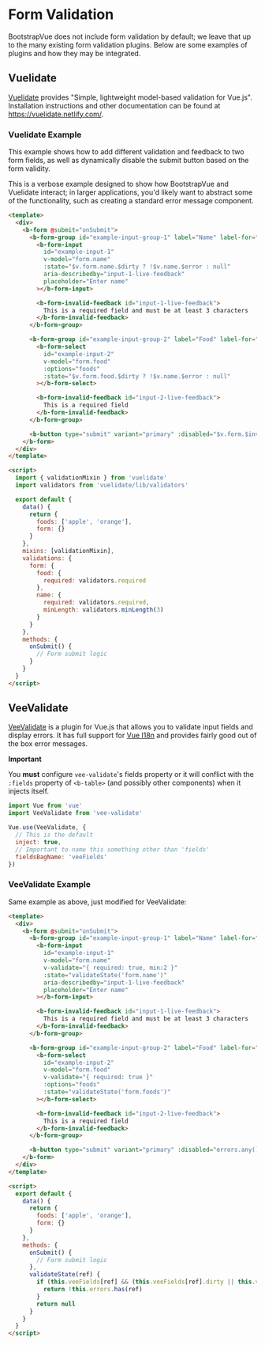 # Form Validation

BootstrapVue does not include form validation by default; we leave that up to the many existing form
validation plugins. Below are some examples of plugins and how they may be integrated.

## Vuelidate

[Vuelidate](https://github.com/vuelidate/vuelidate/) provides "Simple, lightweight model-based
validation for Vue.js". Installation instructions and other documentation can be found at
https://vuelidate.netlify.com/.

### Vuelidate Example

This example shows how to add different validation and feedback to two form fields, as well as
dynamically disable the submit button based on the form validity.

This is a verbose example designed to show how BootstrapVue and Vuelidate interact; in larger
applications, you'd likely want to abstract some of the functionality, such as creating a standard
error message component.

```html
<template>
  <div>
    <b-form @submit="onSubmit">
      <b-form-group id="example-input-group-1" label="Name" label-for="example-input-1">
        <b-form-input
          id="example-input-1"
          v-model="form.name"
          :state="$v.form.name.$dirty ? !$v.name.$error : null"
          aria-describedby="input-1-live-feedback"
          placeholder="Enter name"
        ></b-form-input>

        <b-form-invalid-feedback id="input-1-live-feedback">
          This is a required field and must be at least 3 characters
        </b-form-invalid-feedback>
      </b-form-group>

      <b-form-group id="example-input-group-2" label="Food" label-for="example-input-2">
        <b-form-select
          id="example-input-2"
          v-model="form.food"
          :options="foods"
          :state="$v.form.food.$dirty ? !$v.name.$error : null"
        ></b-form-select>

        <b-form-invalid-feedback id="input-2-live-feedback">
          This is a required field
        </b-form-invalid-feedback>
      </b-form-group>

      <b-button type="submit" variant="primary" :disabled="$v.form.$invalid">Submit</b-button>
    </b-form>
  </div>
</template>

<script>
  import { validationMixin } from 'vuelidate'
  import validators from 'vuelidate/lib/validators'

  export default {
    data() {
      return {
        foods: ['apple', 'orange'],
        form: {}
      }
    },
    mixins: [validationMixin],
    validations: {
      form: {
        food: {
          required: validators.required
        },
        name: {
          required: validators.required,
          minLength: validators.minLength(3)
        }
      }
    },
    methods: {
      onSubmit() {
        // Form submit logic
      }
    }
  }
</script>
```

## VeeValidate

[VeeValidate](https://baianat.github.io/vee-validate/) is a plugin for Vue.js that allows you to
validate input fields and display errors. It has full support for
[Vue I18n](https://kazupon.github.io/vue-i18n/) and provides fairly good out of the box error
messages.

**Important**

You **must** configure `vee-validate`'s fields property or it will conflict with the `:fields`
property of `<b-table>` (and possibly other components) when it injects itself.

```js
import Vue from 'vue'
import VeeValidate from 'vee-validate'

Vue.use(VeeValidate, {
  // This is the default
  inject: true,
  // Important to name this something other than 'fields'
  fieldsBagName: 'veeFields'
})
```

### VeeValidate Example

Same example as above, just modified for VeeValidate:

```html
<template>
  <div>
    <b-form @submit="onSubmit">
      <b-form-group id="example-input-group-1" label="Name" label-for="example-input-1">
        <b-form-input
          id="example-input-1"
          v-model="form.name"
          v-validate="{ required: true, min:2 }"
          :state="validateState('form.name')"
          aria-describedby="input-1-live-feedback"
          placeholder="Enter name"
        ></b-form-input>

        <b-form-invalid-feedback id="input-1-live-feedback">
          This is a required field and must be at least 3 characters
        </b-form-invalid-feedback>
      </b-form-group>

      <b-form-group id="example-input-group-2" label="Food" label-for="example-input-2">
        <b-form-select
          id="example-input-2"
          v-model="form.food"
          v-validate="{ required: true }"
          :options="foods"
          :state="validateState('form.foods')"
        ></b-form-select>

        <b-form-invalid-feedback id="input-2-live-feedback">
          This is a required field
        </b-form-invalid-feedback>
      </b-form-group>

      <b-button type="submit" variant="primary" :disabled="errors.any()">Submit</b-button>
    </b-form>
  </div>
</template>

<script>
  export default {
    data() {
      return {
        foods: ['apple', 'orange'],
        form: {}
      }
    },
    methods: {
      onSubmit() {
        // Form submit logic
      },
      validateState(ref) {
        if (this.veeFields[ref] && (this.veeFields[ref].dirty || this.veeFields[ref].validated)) {
          return !this.errors.has(ref)
        }
        return null
      }
    }
  }
</script>
```
